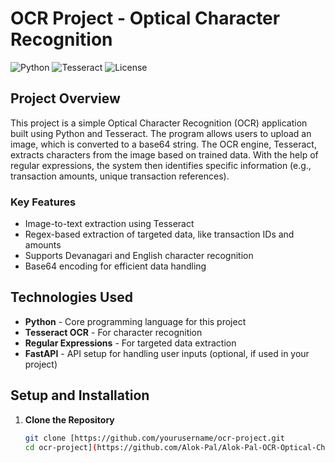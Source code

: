 # OCR Project - Optical Character Recognition

![Python](https://img.shields.io/badge/Python-3.x-blue) ![Tesseract](https://img.shields.io/badge/Tesseract-OCR-orange) ![License](https://img.shields.io/badge/license-MIT-green)

## Project Overview

This project is a simple Optical Character Recognition (OCR) application built using Python and Tesseract. The program allows users to upload an image, which is converted to a base64 string. The OCR engine, Tesseract, extracts characters from the image based on trained data. With the help of regular expressions, the system then identifies specific information (e.g., transaction amounts, unique transaction references).

### Key Features
- Image-to-text extraction using Tesseract
- Regex-based extraction of targeted data, like transaction IDs and amounts
- Supports Devanagari and English character recognition
- Base64 encoding for efficient data handling

## Technologies Used

- **Python** - Core programming language for this project
- **Tesseract OCR** - For character recognition
- **Regular Expressions** - For targeted data extraction
- **FastAPI** - API setup for handling user inputs (optional, if used in your project)

## Setup and Installation

1. **Clone the Repository**
   ```bash
   git clone [https://github.com/yourusername/ocr-project.git
   cd ocr-project](https://github.com/Alok-Pal/Alok-Pal-OCR-Optical-Character-Recognition.git)
